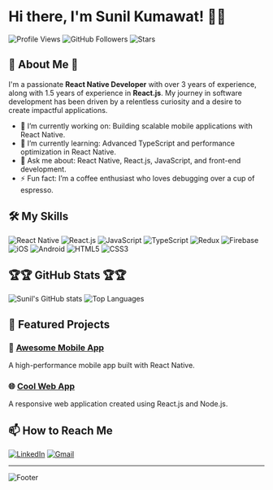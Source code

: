 # Hi there, I'm Sunil Kumawat! 👋👋

![Profile Views](https://komarev.com/ghpvc/?username=your-sunilkumawat6268&color=blueviolet) ![GitHub Followers](https://img.shields.io/github/followers/sunilkumawat6268?label=Followers) ![Stars](https://img.shields.io/github/stars/sunilkumawat6268?affiliations=OWNER%2CCOLLABORATOR)

## 🚀 About Me 🚀

I'm a passionate **React Native Developer** with over 3 years of experience, along with 1.5 years of experience in **React.js**. My journey in software development has been driven by a relentless curiosity and a desire to create impactful applications.

- 🔭 I’m currently working on: Building scalable mobile applications with React Native.
- 🌱 I’m currently learning: Advanced TypeScript and performance optimization in React Native.
- 💬 Ask me about: React Native, React.js, JavaScript, and front-end development.
- ⚡ Fun fact: I’m a coffee enthusiast who loves debugging over a cup of espresso.

## 🛠️ My Skills

![React Native](https://img.shields.io/badge/React%20Native-20232A?style=for-the-badge&logo=react&logoColor=61DAFB)
![React.js](https://img.shields.io/badge/React.js-20232A?style=for-the-badge&logo=react&logoColor=61DAFB)
![JavaScript](https://img.shields.io/badge/JavaScript-F7DF1E?style=for-the-badge&logo=javascript&logoColor=black)
![TypeScript](https://img.shields.io/badge/TypeScript-007ACC?style=for-the-badge&logo=typescript&logoColor=white)
![Redux](https://img.shields.io/badge/Redux-764ABC?style=for-the-badge&logo=redux&logoColor=white)
![Firebase](https://img.shields.io/badge/Firebase-FFCA28?style=for-the-badge&logo=firebase&logoColor=black)
![iOS](https://img.shields.io/badge/iOS-000000?style=for-the-badge&logo=ios&logoColor=white)
![Android](https://img.shields.io/badge/Android-3DDC84?style=for-the-badge&logo=android&logoColor=white)
![HTML5](https://img.shields.io/badge/HTML5-E34F26?style=for-the-badge&logo=html5&logoColor=white)
![CSS3](https://img.shields.io/badge/CSS3-1572B6?style=for-the-badge&logo=css3&logoColor=white)


## 🏆🏆 GitHub Stats 🏆🏆


![Sunil's GitHub stats](https://github-readme-stats.vercel.app/api?username=sunilkumawat6268&show_icons=true&theme=radical)
![Top Languages](https://github-readme-stats.vercel.app/api/top-langs/?username=sunilkumawat6268&layout=compact&theme=radical)

## 📂 Featured Projects

### 📱 [Awesome Mobile App](https://github.com/sunilkumawat6268/react-native-navigation-instagram)
A high-performance mobile app built with React Native.

### 🌐 [Cool Web App](https://github.com/sunilkumawat6268/cool-web-app)
A responsive web application created using React.js and Node.js.

## 📫 How to Reach Me

[![LinkedIn](https://img.shields.io/badge/LinkedIn-0A66C2?style=for-the-badge&logo=linkedin&logoColor=white)](https://www.linkedin.com/in/sunil-kumawat-905498217/)
[![Gmail](https://img.shields.io/badge/Email-D14836?style=for-the-badge&logo=gmail&logoColor=white)](mailto:sunilkumawat6268@gmail.com)

--------------------------------------------------

![Footer](https://capsule-render.vercel.app/api?type=waving&color=gradient&height=100&section=footer)
